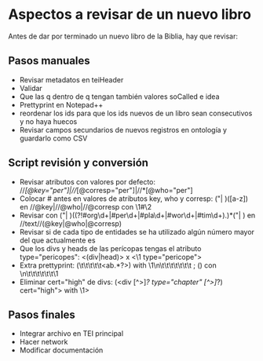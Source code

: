 # Aspectos a revisar de un nuevo libro

Antes de dar por terminado un nuevo libro de la Biblia, hay que revisar:
## Pasos manuales
* Revisar metadatos en teiHeader
* Validar
* Que las q dentro de q tengan también valores soCalled e idea
* Prettyprint en Notepad++
* reordenar los ids para que los ids nuevos de un libro sean consecutivos y no haya huecos
* Revisar campos secundarios de nuevos registros en ontología y guardarlo como CSV

## Script revisión y conversión
* Revisar atributos con valores por defecto: //*[@key="per"]|//*[@corresp="per"]|//*[@who="per"]
* Colocar # antes en valores de atributos key, who y corresp: ("| )([a-z]) en //@key|//@who|//@corresp con \1#\2
* Revisar con ("| )((?!#org\d+|#per\d+|#pla\d+|#wor\d+|#tim\d+).)*("| ) en //text//(@key|@who|@corresp)
* Revisar si de cada tipo de entidades se ha utilizado algún número mayor del que actualmente es
* Que los divs y heads de las perícopas tengas el atributo type="pericopes": <(div|head)> x <\1 type="pericope"> 
* Extra prettyprint: (\t\t\t\t\t<ab.*?>) with \1\n\t\t\t\t\t\t\t ; (</ab>) con \n\t\t\t\t\t\t\1
* Eliminar  cert="high" de divs: (<div [^>]*? type="chapter" [^>]*?) cert="high"> with \1>

## Pasos finales
* Integrar archivo en TEI principal
* Hacer network
* Modificar documentación
